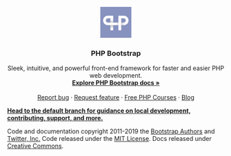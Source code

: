 <p align="center">
  <a href="https://bootstrap.phptraining.com/">
    <img src="/docs/1.0/assets/brand/php-training-logo.png" alt="PHPTraining.com logo" width="72" height="72">
  </a>
</p>

<h3 align="center">PHP Bootstrap</h3>

<p align="center">
  Sleek, intuitive, and powerful front-end framework for faster and easier PHP web development.
  <br>
  <a href="https://bootstrap.phptraining.com/docs/1.0/"><strong>Explore PHP Bootstrap docs »</strong></a>
  <br>
  <br>
  <a href="https://github.com/phptrainingdotcom/phpbootstrap/issues/new?template=bug.md">Report bug</a>
  ·
  <a href="https://github.com/phptrainingdotcom/phpbootstrap/issues/new?template=feature.md&labels=feature">Request feature</a>
  ·
  <a href="https://phptraining.com/courses">Free PHP Courses</a>
  ·
  <a href="https://phptraining.com/blogs">Blog</a>
</p>


**[Head to the default branch for guidance on local development, contributing, support, and more.](https://github.com/phptrainingdotcom/phpbootstrap/)**

Code and documentation copyright 2011-2019 the [Bootstrap Authors](https://github.com/twbs/bootstrap/graphs/contributors) and [Twitter, Inc.](https://twitter.com) Code released under the [MIT License](https://github.com/twbs/bootstrap/blob/master/LICENSE). Docs released under [Creative Commons](https://github.com/twbs/bootstrap/blob/master/docs/LICENSE).
